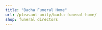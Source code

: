 ```yaml
---
title: "Bacha Funeral Home"
url: /pleasant-unity/bacha-funeral-home/
shop: funeral directors
---
```


